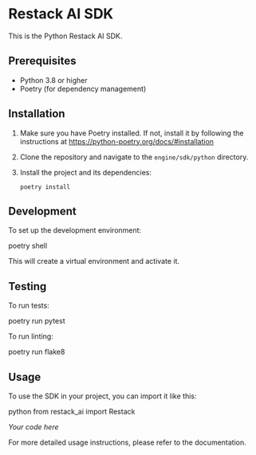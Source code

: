 # Restack AI SDK

This is the Python Restack AI SDK.

## Prerequisites

- Python 3.8 or higher
- Poetry (for dependency management)

## Installation

1. Make sure you have Poetry installed. If not, install it by following the instructions at https://python-poetry.org/docs/#installation

2. Clone the repository and navigate to the `engine/sdk/python` directory.

3. Install the project and its dependencies:

   ```
   poetry install
   ```

## Development

To set up the development environment:

poetry shell

This will create a virtual environment and activate it.

## Testing

To run tests:

poetry run pytest

To run linting:

poetry run flake8

## Usage

To use the SDK in your project, you can import it like this:

python
from restack_ai import Restack

_Your code here_

For more detailed usage instructions, please refer to the documentation.
